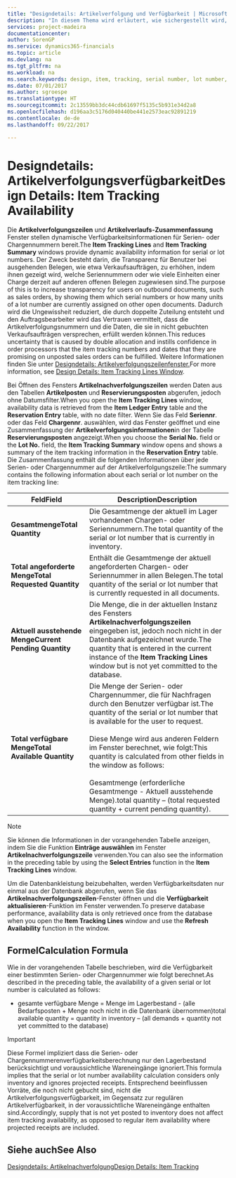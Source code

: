 ```yaml
---
title: "Designdetails: Artikelverfolgung und Verfügbarkeit | Microsoft Docs"
description: "In diesem Thema wird erläutert, wie sichergestellt wird, dass die Mitarbeiter, die Prozessaufträge auf Verfügbarkeit der Serien- oder Chargennummern prüfen, sich auf die Informationen verlassen können."
services: project-madeira
documentationcenter: 
author: SorenGP
ms.service: dynamics365-financials
ms.topic: article
ms.devlang: na
ms.tgt_pltfrm: na
ms.workload: na
ms.search.keywords: design, item, tracking, serial number, lot number, outbound documents
ms.date: 07/01/2017
ms.author: sgroespe
ms.translationtype: HT
ms.sourcegitcommit: 2c13559bb3dc44cdb61697f5135c5b931e34d2a8
ms.openlocfilehash: d196aa3c5176d040440be441e2573eac92891219
ms.contentlocale: de-de
ms.lasthandoff: 09/22/2017

---
```

# <a name="design-details-item-tracking-availability"></a><span data-ttu-id="59a3f-103">Designdetails: Artikelverfolgungsverfügbarkeit</span><span class="sxs-lookup"><span data-stu-id="59a3f-103">Design Details: Item Tracking Availability</span></span>
<span data-ttu-id="59a3f-104">Die **Artikelverfolgungszeilen** und **Artikelverlaufs-Zusammenfassung** Fenster stellen dynamische Verfügbarkeitsinformationen für Serien- oder Chargennummern bereit.</span><span class="sxs-lookup"><span data-stu-id="59a3f-104">The **Item Tracking Lines** and **Item Tracking Summary** windows provide dynamic availability information for serial or lot numbers.</span></span> <span data-ttu-id="59a3f-105">Der Zweck besteht darin, die Transparenz für Benutzer bei ausgehenden Belegen, wie etwa Verkaufsaufträgen, zu erhöhen, indem ihnen gezeigt wird, welche Seriennummern oder wie viele Einheiten einer Charge derzeit auf anderen offenen Belegen zugewiesen sind.</span><span class="sxs-lookup"><span data-stu-id="59a3f-105">The purpose of this is to increase transparency for users on outbound documents, such as sales orders, by showing them which serial numbers or how many units of a lot number are currently assigned on other open documents.</span></span> <span data-ttu-id="59a3f-106">Dadurch wird die Ungewissheit reduziert, die durch doppelte Zuteilung entsteht und den Auftragsbearbeiter wird das Vertrauen vermittelt, dass die Artikelverfolgungsnummern und die Daten, die sie in nicht gebuchten Verkaufsaufträgen versprechen, erfüllt werden können.</span><span class="sxs-lookup"><span data-stu-id="59a3f-106">This reduces uncertainty that is caused by double allocation and instills confidence in order processors that the item tracking numbers and dates that they are promising on unposted sales orders can be fulfilled.</span></span> <span data-ttu-id="59a3f-107">Weitere Informationen finden Sie unter [Designdetails: Artikelverfolgungszeilenfenster.](design-details-item-tracking-lines-window.md)</span><span class="sxs-lookup"><span data-stu-id="59a3f-107">For more information, see [Design Details: Item Tracking Lines Window](design-details-item-tracking-lines-window.md).</span></span>  
  
<span data-ttu-id="59a3f-108">Bei Öffnen des Fensters **Artikelnachverfolgungszeilen** werden Daten aus den Tabellen **Artikelposten** und **Reservierungsposten** abgerufen, jedoch ohne Datumsfilter.</span><span class="sxs-lookup"><span data-stu-id="59a3f-108">When you open the **Item Tracking Lines** window, availability data is retrieved from the **Item Ledger Entry** table and the **Reservation Entry** table, with no date filter.</span></span> <span data-ttu-id="59a3f-109">Wenn Sie das Feld **Seriennr**. oder das Feld **Chargennr**. auswählen, wird das Fenster  geöffnet und eine Zusammenfassung der **Artikelverfolgungsinformationen**in der Tabelle **Reservierungsposten** angezeigt.</span><span class="sxs-lookup"><span data-stu-id="59a3f-109">When you choose the **Serial No.** field or the **Lot No.** field, the **Item Tracking Summary** window opens and shows a summary of the item tracking information in the **Reservation Entry** table.</span></span> <span data-ttu-id="59a3f-110">Die Zusammenfassung enthält die folgenden Informationen über jede Serien- oder Chargennummer auf der Artikelverfolgungszeile:</span><span class="sxs-lookup"><span data-stu-id="59a3f-110">The summary contains the following information about each serial or lot number on the item tracking line:</span></span>  
  
|<span data-ttu-id="59a3f-111">Feld</span><span class="sxs-lookup"><span data-stu-id="59a3f-111">Field</span></span>|<span data-ttu-id="59a3f-112">Description</span><span class="sxs-lookup"><span data-stu-id="59a3f-112">Description</span></span>|  
|---------------------------------|---------------------------------------|  
|<span data-ttu-id="59a3f-113">**Gesamtmenge**</span><span class="sxs-lookup"><span data-stu-id="59a3f-113">**Total Quantity**</span></span>|<span data-ttu-id="59a3f-114">Die Gesamtmenge der aktuell im Lager vorhandenen Chargen- oder Seriennummern.</span><span class="sxs-lookup"><span data-stu-id="59a3f-114">The total quantity of the serial or lot number that is currently in inventory.</span></span>|  
|<span data-ttu-id="59a3f-115">**Total angeforderte Menge**</span><span class="sxs-lookup"><span data-stu-id="59a3f-115">**Total Requested Quantity**</span></span>|<span data-ttu-id="59a3f-116">Enthält die Gesamtmenge der aktuell angeforderten Chargen- oder Seriennummer in allen Belegen.</span><span class="sxs-lookup"><span data-stu-id="59a3f-116">The total quantity of the serial or lot number that is currently requested in all documents.</span></span>|  
|<span data-ttu-id="59a3f-117">**Aktuell ausstehende Menge**</span><span class="sxs-lookup"><span data-stu-id="59a3f-117">**Current Pending Quantity**</span></span>|<span data-ttu-id="59a3f-118">Die Menge, die in der aktuellen Instanz des Fensters **Artikelnachverfolgungszeilen** eingegeben ist, jedoch noch nicht in der Datenbank aufgezeichnet wurde.</span><span class="sxs-lookup"><span data-stu-id="59a3f-118">The quantity that is entered in the current instance of the **Item Tracking Lines** window but is not yet committed to the database.</span></span>|  
|<span data-ttu-id="59a3f-119">**Total verfügbare Menge**</span><span class="sxs-lookup"><span data-stu-id="59a3f-119">**Total Available Quantity**</span></span>|<span data-ttu-id="59a3f-120">Die Menge der Serien- oder Chargennummer, die für Nachfragen durch den Benutzer verfügbar ist.</span><span class="sxs-lookup"><span data-stu-id="59a3f-120">The quantity of the serial or lot number that is available for the user to request.</span></span><br /><br /> <span data-ttu-id="59a3f-121">Diese Menge wird aus anderen Feldern im Fenster berechnet, wie folgt:</span><span class="sxs-lookup"><span data-stu-id="59a3f-121">This quantity is calculated from other fields in the window as follows:</span></span><br /><br /> <span data-ttu-id="59a3f-122">Gesamtmenge (erforderliche Gesamtmenge - Aktuell ausstehende Menge).</span><span class="sxs-lookup"><span data-stu-id="59a3f-122">total quantity – (total requested quantity + current pending quantity).</span></span>|  
  
> [!NOTE]  
>  <span data-ttu-id="59a3f-123">Sie können die Informationen in der vorangehenden Tabelle anzeigen, indem Sie die Funktion **Einträge auswählen** im Fenster **Artikelnachverfolgungszeile**  verwenden.</span><span class="sxs-lookup"><span data-stu-id="59a3f-123">You can also see the information in the preceding table by using the **Select Entries** function in the **Item Tracking Lines** window.</span></span>  
  
<span data-ttu-id="59a3f-124">Um die Datenbankleistung beizubehalten, werden Verfügbarkeitsdaten nur einmal aus der Datenbank abgerufen, wenn Sie das **Artikelnachverfolgungszeilen**-Fenster öffnen und die **Verfügbarkeit aktualisieren**-Funktion im Fenster verwenden.</span><span class="sxs-lookup"><span data-stu-id="59a3f-124">To preserve database performance, availability data is only retrieved once from the database when you open the **Item Tracking Lines** window and use the **Refresh Availability** function in the window.</span></span>  
  
## <a name="calculation-formula"></a><span data-ttu-id="59a3f-125">Formel</span><span class="sxs-lookup"><span data-stu-id="59a3f-125">Calculation Formula</span></span>  
<span data-ttu-id="59a3f-126">Wie in der vorangehenden Tabelle beschrieben, wird die Verfügbarkeit einer bestimmten Serien- oder Chargennummer wie folgt berechnet.</span><span class="sxs-lookup"><span data-stu-id="59a3f-126">As described in the preceding table, the availability of a given serial or lot number is calculated as follows:</span></span>  
  
* <span data-ttu-id="59a3f-127">gesamte verfügbare Menge = Menge im Lagerbestand - (alle Bedarfsposten + Menge noch nicht in die Datenbank übernommen)</span><span class="sxs-lookup"><span data-stu-id="59a3f-127">total available quantity = quantity in inventory – (all demands + quantity not yet committed to the database)</span></span>  
  
> [!IMPORTANT]  
>  <span data-ttu-id="59a3f-128">Diese Formel impliziert dass die Serien- oder Chargennummerenverfügbarkeitsberechnung nur den Lagerbestand berücksichtigt und voraussichtliche Wareneingänge ignoriert.</span><span class="sxs-lookup"><span data-stu-id="59a3f-128">This formula implies that the serial or lot number availability calculation considers only inventory and ignores projected receipts.</span></span> <span data-ttu-id="59a3f-129">Entsprechend beeinflussen Vorräte, die noch nicht gebucht sind, nicht die Artikelverfolgungsverfügbarkeit, im Gegensatz zur regulären Artikelverfügbarkeit, in der voraussichtliche Wareneingänge enthalten sind.</span><span class="sxs-lookup"><span data-stu-id="59a3f-129">Accordingly, supply that is not yet posted to inventory does not affect item tracking availability, as opposed to regular item availability where projected receipts are included.</span></span>  
  
## <a name="see-also"></a><span data-ttu-id="59a3f-130">Siehe auch</span><span class="sxs-lookup"><span data-stu-id="59a3f-130">See Also</span></span>  
[<span data-ttu-id="59a3f-131">Designdetails: Artikelnachverfolgung</span><span class="sxs-lookup"><span data-stu-id="59a3f-131">Design Details: Item Tracking</span></span>](design-details-item-tracking.md)
